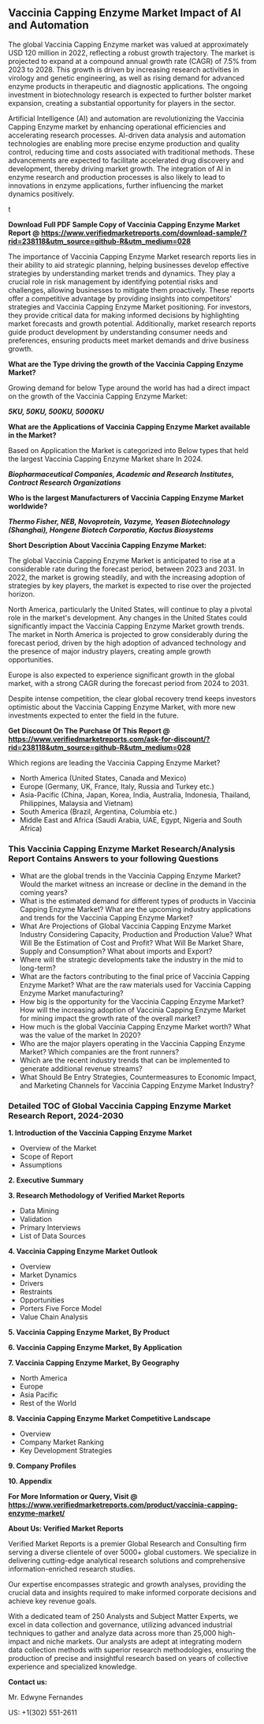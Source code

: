 <h2>Vaccinia Capping Enzyme Market Impact of AI and Automation</h2><p>The global Vaccinia Capping Enzyme market was valued at approximately USD 120 million in 2022, reflecting a robust growth trajectory. The market is projected to expand at a compound annual growth rate (CAGR) of 7.5% from 2023 to 2028. This growth is driven by increasing research activities in virology and genetic engineering, as well as rising demand for advanced enzyme products in therapeutic and diagnostic applications. The ongoing investment in biotechnology research is expected to further bolster market expansion, creating a substantial opportunity for players in the sector.</p><p>Artificial Intelligence (AI) and automation are revolutionizing the Vaccinia Capping Enzyme market by enhancing operational efficiencies and accelerating research processes. AI-driven data analysis and automation technologies are enabling more precise enzyme production and quality control, reducing time and costs associated with traditional methods. These advancements are expected to facilitate accelerated drug discovery and development, thereby driving market growth. The integration of AI in enzyme research and production processes is also likely to lead to innovations in enzyme applications, further influencing the market dynamics positively.</p>t</p><p id="" class=""><strong>Download Full PDF Sample Copy of Vaccinia Capping Enzyme Market Report @ <a href="https://www.verifiedmarketreports.com/download-sample/?rid=238118&utm_source=github-R&utm_medium=028" target="_blank">https://www.verifiedmarketreports.com/download-sample/?rid=238118&utm_source=github-R&utm_medium=028</a></strong></p><p>The importance of&nbsp;Vaccinia Capping Enzyme Market research reports lies in their ability to aid strategic planning, helping businesses develop effective strategies by understanding market trends and dynamics. They play a crucial role in risk management by identifying potential risks and challenges, allowing businesses to mitigate them proactively. These reports offer a competitive advantage by providing insights into competitors' strategies and Vaccinia Capping Enzyme Market positioning. For investors, they provide critical data for making informed decisions by highlighting market forecasts and growth potential. Additionally, market research reports guide product development by understanding consumer needs and preferences, ensuring products meet market demands and drive business growth.</p><p><strong>What are the&nbsp;Type driving the growth of the Vaccinia Capping Enzyme Market?</strong></p><p id="" class="">Growing demand for below Type around the world has had a direct impact on the growth of the Vaccinia Capping Enzyme Market:</p><em><strong>5KU, 50KU, 500KU, 5000KU</strong></em></p><strong>What are the&nbsp;Applications&nbsp;of Vaccinia Capping Enzyme Market available in the Market?</strong></p><p id="" class="">Based on Application the Market is categorized into Below types that held the largest Vaccinia Capping Enzyme Market share In 2024.</p><em><strong>Biopharmaceutical Companies, Academic and Research Institutes, Contract Research Organizations</strong></em></p><strong>Who is the largest Manufacturers of Vaccinia Capping Enzyme Market worldwide?</strong></p><p><em><strong>Thermo Fisher, NEB, Novoprotein, Vazyme, Yeasen Biotechnology (Shanghai), Hongene Biotech Corporatio, Kactus Biosystems</strong></em></p><p id="" class=""><strong>Short Description About Vaccinia Capping Enzyme Market:</strong></p><p>The global Vaccinia Capping Enzyme Market is anticipated to rise at a considerable rate during the forecast period, between 2023 and 2031. In 2022, the market is growing steadily, and with the increasing adoption of strategies by key players, the market is expected to rise over the projected horizon.</p><p>North America, particularly the United States, will continue to play a pivotal role in the market's development. Any changes in the United States could significantly impact the Vaccinia Capping Enzyme Market growth trends. The market in North America is projected to grow considerably during the forecast period, driven by the high adoption of advanced technology and the presence of major industry players, creating ample growth opportunities.</p><p>Europe is also expected to experience significant growth in the global market, with a strong CAGR during the forecast period from 2024 to 2031.</p><p>Despite intense competition, the clear global recovery trend keeps investors optimistic about the Vaccinia Capping Enzyme Market, with more new investments expected to enter the field in the future.</p><p id="" class=""><strong>Get Discount On The Purchase Of This Report @ <a href="https://www.verifiedmarketreports.com/ask-for-discount/?rid=238118&utm_source=github-R&utm_medium=028" target="_blank">https://www.verifiedmarketreports.com/ask-for-discount/?rid=238118&utm_source=github-R&utm_medium=028</a></strong></p>Which regions are leading the Vaccinia Capping Enzyme Market?</p><ul><li>North America (United States, Canada and Mexico)</li><li>Europe (Germany, UK, France, Italy, Russia and Turkey etc.)</li><li>Asia-Pacific (China, Japan, Korea, India, Australia, Indonesia, Thailand, Philippines, Malaysia and Vietnam)</li><li>South America (Brazil, Argentina, Columbia etc.)</li><li>Middle East and Africa (Saudi Arabia, UAE, Egypt, Nigeria and South Africa)</li></ul><h3 id="" class="">This Vaccinia Capping Enzyme Market Research/Analysis Report Contains Answers to your following Questions</h3><ul><li>What are the global trends in the Vaccinia Capping Enzyme Market? Would the market witness an increase or decline in the demand in the coming years?</li><li>What is the estimated demand for different types of products in Vaccinia Capping Enzyme Market? What are the upcoming industry applications and trends for the Vaccinia Capping Enzyme Market?</li><li>What Are Projections of Global Vaccinia Capping Enzyme Market Industry Considering Capacity, Production and Production Value? What Will Be the Estimation of Cost and Profit? What Will Be Market Share, Supply and Consumption? What about imports and Export?</li><li>Where will the strategic developments take the industry in the mid to long-term?</li><li>What are the factors contributing to the final price of Vaccinia Capping Enzyme Market? What are the raw materials used for Vaccinia Capping Enzyme Market manufacturing?</li><li>How big is the opportunity for the Vaccinia Capping Enzyme Market? How will the increasing adoption of Vaccinia Capping Enzyme Market for mining impact the growth rate of the overall market?</li><li>How much is the global Vaccinia Capping Enzyme Market worth? What was the value of the market In 2020?</li><li>Who are the major players operating in the Vaccinia Capping Enzyme Market? Which companies are the front runners?</li><li>Which are the recent industry trends that can be implemented to generate additional revenue streams?</li><li>What Should Be Entry Strategies, Countermeasures to Economic Impact, and Marketing Channels for Vaccinia Capping Enzyme Market Industry?</li></ul><h3 id="" class="">Detailed TOC of Global Vaccinia Capping Enzyme Market Research Report, 2024-2030</h3><p id="" class=""><strong>1. Introduction of the Vaccinia Capping Enzyme Market</strong></p><ul><li>Overview of the Market</li><li>Scope of Report</li><li>Assumptions</li></ul><p id="" class=""><strong>2. Executive Summary</strong></p><p id="" class=""><strong>3. Research Methodology of Verified Market Reports</strong></p><ul><li>Data Mining</li><li>Validation</li><li>Primary Interviews</li><li>List of Data Sources</li></ul><p id="" class=""><strong>4. Vaccinia Capping Enzyme Market Outlook</strong></p><ul><li>Overview</li><li>Market Dynamics</li><li>Drivers</li><li>Restraints</li><li>Opportunities</li><li>Porters Five Force Model</li><li>Value Chain Analysis</li></ul><p id="" class=""><strong>5. Vaccinia Capping Enzyme Market, By Product</strong></p><p id="" class=""><strong>6. Vaccinia Capping Enzyme Market, By Application</strong></p><p id="" class=""><strong>7. Vaccinia Capping Enzyme Market, By Geography</strong></p><ul><li>North America</li><li>Europe</li><li>Asia Pacific</li><li>Rest of the World</li></ul><p id="" class=""><strong>8. Vaccinia Capping Enzyme Market Competitive Landscape</strong></p><ul><li>Overview</li><li>Company Market Ranking</li><li>Key Development Strategies</li></ul><p id="" class=""><strong>9. Company Profiles</strong></p><p id="" class=""><strong>10. Appendix</strong></p><p id="" class=""><strong>For More Information or Query, Visit @ <a href="https://www.verifiedmarketreports.com/product/vaccinia-capping-enzyme-market/" target="_blank">https://www.verifiedmarketreports.com/product/vaccinia-capping-enzyme-market/</a></strong></p><p id="" class=""><strong>About Us: Verified Market Reports</strong></p><p id="" class="">Verified Market Reports is a premier Global Research and Consulting firm serving a diverse clientele of over 5000+ global customers. We specialize in delivering cutting-edge analytical research solutions and comprehensive information-enriched research studies.</p><p id="" class="">Our expertise encompasses strategic and growth analyses, providing the crucial data and insights required to make informed corporate decisions and achieve key revenue goals.</p><p id="" class="">With a dedicated team of 250 Analysts and Subject Matter Experts, we excel in data collection and governance, utilizing advanced industrial techniques to gather and analyze data across more than 25,000 high-impact and niche markets. Our analysts are adept at integrating modern data collection methods with superior research methodologies, ensuring the production of precise and insightful research based on years of collective experience and specialized knowledge.</p><p id="" class=""><strong>Contact us:</strong></p><p id="" class="">Mr. Edwyne Fernandes</p><p id="" class="">US: +1(302) 551-2611</p>